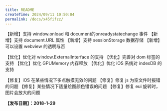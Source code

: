 ```yaml
---
title: README
createTime: 2024/09/11 10:50:04
permalink: /docs/x45fifzz/
---
```

【新增】支持 window.onload 和 document的onreadystatechange 事件
【新增】支持 document.URL 属性
【新增】支持 sessionStorage 数据存储
【新增】可以设置 webview 的透明与否

【优化】优化对 window.ExternalInterface 的支持
【优化】完善对 dom 标签的支持
【优化】优化 GPUMemory 内存释放
【优化】优化 iOS 系统对 indexDB 的支持

【修复】iOS 在某些情况下多点触摸无效的问题
【修复】修复 js 为空文件时报错的问题
【修复】某些情况下适量绘图颜色错误的问题
【修复】修复 eui 旋转时，图片会放大的问题

**【发布日期】：2018-1-29**
